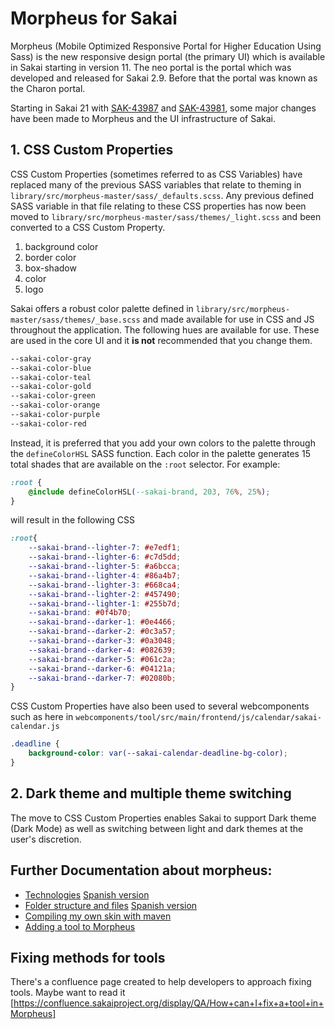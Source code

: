 # Morpheus for Sakai

Morpheus (Mobile Optimized Responsive Portal for Higher Education Using Sass) is the new responsive design portal (the primary UI) which is available in Sakai starting in version 11. The neo portal is the portal which was developed and released for Sakai 2.9. Before that the portal was known as the Charon portal.

Starting in Sakai 21 with [SAK-43987](https://jira.sakaiproject.org/browse/SAK-43978) and [SAK-43981](https://jira.sakaiproject.org/browse/SAK-43981), some major changes have been made to Morpheus and the UI infrastructure of Sakai.

## 1. CSS Custom Properties

CSS Custom Properties (sometimes referred to as CSS Variables) have replaced many of the previous SASS variables that relate to theming in `library/src/morpheus-master/sass/_defaults.scss`. Any previous defined SASS variable in that file relating to these CSS properties has now been moved to `library/src/morpheus-master/sass/themes/_light.scss` and been converted to a CSS Custom Property.

1. background color
2. border color
3. box-shadow
4. color
5. logo

Sakai offers a robust color palette defined in `library/src/morpheus-master/sass/themes/_base.scss` and made available for use in CSS and JS throughout the application. The following hues are available for use. These are used in the core UI and it **is not** recommended that you change them.

```CSS
--sakai-color-gray
--sakai-color-blue
--sakai-color-teal
--sakai-color-gold
--sakai-color-green
--sakai-color-orange
--sakai-color-purple
--sakai-color-red
```

Instead, it is preferred that you add your own colors to the palette through the `defineColorHSL` SASS function. Each color in the palette generates 15 total shades that are available on the `:root` selector. For example:

```CSS
:root {
    @include defineColorHSL(--sakai-brand, 203, 76%, 25%);
}
```

will result in the following CSS

```CSS
:root{
    --sakai-brand--lighter-7: #e7edf1;
    --sakai-brand--lighter-6: #c7d5dd;
    --sakai-brand--lighter-5: #a6bcca;
    --sakai-brand--lighter-4: #86a4b7;
    --sakai-brand--lighter-3: #668ca4;
    --sakai-brand--lighter-2: #457490;
    --sakai-brand--lighter-1: #255b7d;
    --sakai-brand: #0f4b70;
    --sakai-brand--darker-1: #0e4466;
    --sakai-brand--darker-2: #0c3a57;
    --sakai-brand--darker-3: #0a3048;
    --sakai-brand--darker-4: #082639;
    --sakai-brand--darker-5: #061c2a;
    --sakai-brand--darker-6: #04121a;
    --sakai-brand--darker-7: #02080b;
}
```

CSS Custom Properties have also been used to several webcomponents such as here in `webcomponents/tool/src/main/frontend/js/calendar/sakai-calendar.js`

```CSS
.deadline {
    background-color: var(--sakai-calendar-deadline-bg-color);
}
```

## 2. Dark theme and multiple theme switching

The move to CSS Custom Properties enables Sakai to support Dark theme (Dark Mode) as well as switching between light and dark themes at the user's discretion.

## Further Documentation about morpheus:
 - [Technologies](./technologies.md) [Spanish version](./technologies.es.md)
 - [Folder structure and files](./folder-structure.md) [Spanish version](./folder-structure.es.md)
 - [Compiling my own skin with maven](./compile-skin.md)
 - [Adding a tool to Morpheus](./customization-tool.md)

## Fixing methods for tools

There's a confluence page created to help developers to approach fixing tools. Maybe want to read it [https://confluence.sakaiproject.org/display/QA/How+can+I+fix+a+tool+in+Morpheus]